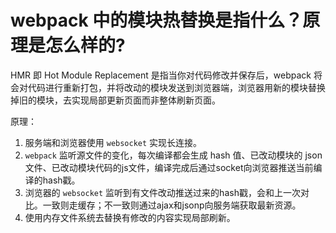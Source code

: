 # webpack 中的模块热替换是指什么？原理是怎么样的?

HMR 即 Hot Module Replacement 是指当你对代码修改并保存后，webpack 将会对代码进行重新打包，并将改动的模块发送到浏览器端，浏览器用新的模块替换掉旧的模块，去实现局部更新页面而非整体刷新页面。

原理：
1. 服务端和浏览器使用 `websocket` 实现长连接。
2. `webpack` 监听源文件的变化，每次编译都会生成 hash 值、已改动模块的 json 文件、已改动模块代码的js文件，编译完成后通过socket向浏览器推送当前编译的hash戳。
3. 浏览器的 `websocket` 监听到有文件改动推送过来的hash戳，会和上一次对比。一致则走缓存；不一致则通过ajax和jsonp向服务端获取最新资源。
4. 使用内存文件系统去替换有修改的内容实现局部刷新。
